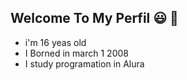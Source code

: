 ## Welcome To My Perfil 😃 👋

- i'm 16 yeas old
- I Borned in march 1 2008
- I study programation in Alura
